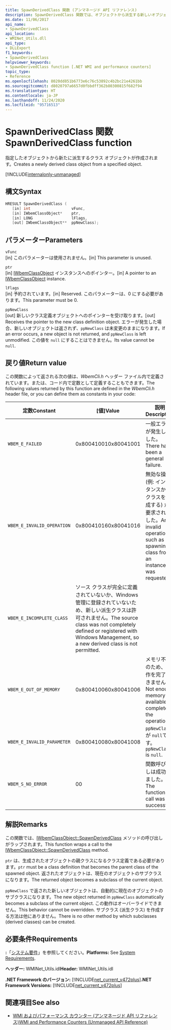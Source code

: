 ```yaml
---
title: SpawnDerivedClass 関数 (アンマネージド API リファレンス)
description: SpawnDerivedClass 関数では、オブジェクトから派生する新しいオブジェクトが作成されます。
ms.date: 11/06/2017
api_name:
- SpawnDerivedClass
api_location:
- WMINet_Utils.dll
api_type:
- DLLExport
f1_keywords:
- SpawnDerivedClass
helpviewer_keywords:
- SpawnDerivedClass function [.NET WMI and performance counters]
topic_type:
- Reference
ms.openlocfilehash: 8020dd851b6773e6c76c53892c4b2bc21e4261bb
ms.sourcegitcommit: d8020797a6657d0fbbdff362b80300815f682f94
ms.translationtype: HT
ms.contentlocale: ja-JP
ms.lasthandoff: 11/24/2020
ms.locfileid: "95716513"
---
```

# <a name="spawnderivedclass-function"></a><span data-ttu-id="445cc-103">SpawnDerivedClass 関数</span><span class="sxs-lookup"><span data-stu-id="445cc-103">SpawnDerivedClass function</span></span>

<span data-ttu-id="445cc-104">指定したオブジェクトから新たに派生するクラス オブジェクトが作成されます。</span><span class="sxs-lookup"><span data-stu-id="445cc-104">Creates a newly derived class object from a specified object.</span></span>
  
[!INCLUDE[internalonly-unmanaged](../../../../includes/internalonly-unmanaged.md)]
  
## <a name="syntax"></a><span data-ttu-id="445cc-105">構文</span><span class="sxs-lookup"><span data-stu-id="445cc-105">Syntax</span></span>  
  
```cpp  
HRESULT SpawnDerivedClass (
   [in] int                  vFunc,
   [in] IWbemClassObject*    ptr,
   [in] LONG                 lFlags,
   [out] IWbemClassObject**  ppNewClass);
```  

## <a name="parameters"></a><span data-ttu-id="445cc-106">パラメーター</span><span class="sxs-lookup"><span data-stu-id="445cc-106">Parameters</span></span>

`vFunc`  
<span data-ttu-id="445cc-107">[in] このパラメーターは使用されません。</span><span class="sxs-lookup"><span data-stu-id="445cc-107">[in] This parameter is unused.</span></span>

`ptr`  
<span data-ttu-id="445cc-108">[in] [IWbemClassObject](/windows/desktop/api/wbemcli/nn-wbemcli-iwbemclassobject) インスタンスへのポインター。</span><span class="sxs-lookup"><span data-stu-id="445cc-108">[in] A pointer to an [IWbemClassObject](/windows/desktop/api/wbemcli/nn-wbemcli-iwbemclassobject) instance.</span></span>

`lFlags`  
<span data-ttu-id="445cc-109">[in] 予約されています。</span><span class="sxs-lookup"><span data-stu-id="445cc-109">[in] Reserved.</span></span> <span data-ttu-id="445cc-110">このパラメーターは、0 にする必要があります。</span><span class="sxs-lookup"><span data-stu-id="445cc-110">This parameter must be 0.</span></span>

`ppNewClass`  
<span data-ttu-id="445cc-111">[out] 新しいクラス定義オブジェクトへのポインターを受け取ります。</span><span class="sxs-lookup"><span data-stu-id="445cc-111">[out] Receives the pointer to the new class definition object.</span></span> <span data-ttu-id="445cc-112">エラーが発生した場合、新しいオブジェクトは返されず、`ppNewClass` は未変更のままになります。</span><span class="sxs-lookup"><span data-stu-id="445cc-112">If an error occurs, a new object is not returned, and `ppNewClass` is left unmodified.</span></span> <span data-ttu-id="445cc-113">この値を `null` にすることはできません。</span><span class="sxs-lookup"><span data-stu-id="445cc-113">Its value cannot be `null`.</span></span>

## <a name="return-value"></a><span data-ttu-id="445cc-114">戻り値</span><span class="sxs-lookup"><span data-stu-id="445cc-114">Return value</span></span>

<span data-ttu-id="445cc-115">この関数によって返される次の値は、*WbemCli.h* ヘッダー ファイル内で定義されています。または、コード内で定数として定義することもできます。</span><span class="sxs-lookup"><span data-stu-id="445cc-115">The following values returned by this function are defined in the *WbemCli.h* header file, or you can define them as constants in your code:</span></span>

|<span data-ttu-id="445cc-116">定数</span><span class="sxs-lookup"><span data-stu-id="445cc-116">Constant</span></span>  |<span data-ttu-id="445cc-117">[値]</span><span class="sxs-lookup"><span data-stu-id="445cc-117">Value</span></span>  |<span data-ttu-id="445cc-118">説明</span><span class="sxs-lookup"><span data-stu-id="445cc-118">Description</span></span>  |
|---------|---------|---------|
| `WBEM_E_FAILED` | <span data-ttu-id="445cc-119">0x80041001</span><span class="sxs-lookup"><span data-stu-id="445cc-119">0x80041001</span></span> | <span data-ttu-id="445cc-120">一般エラーが発生しました。</span><span class="sxs-lookup"><span data-stu-id="445cc-120">There has been a general failure.</span></span> |
| `WBEM_E_INVALID_OPERATION` | <span data-ttu-id="445cc-121">0x80041016</span><span class="sxs-lookup"><span data-stu-id="445cc-121">0x80041016</span></span> | <span data-ttu-id="445cc-122">無効な操作 (例: インスタンスからクラスを生成する) が要求されました。</span><span class="sxs-lookup"><span data-stu-id="445cc-122">An invalid operation, such as spawning a class from an instance, was requested.</span></span> |
| `WBEM_E_INCOMPLETE_CLASS` | <span data-ttu-id="445cc-123">ソース クラスが完全に定義されていないか、Windows 管理に登録されていないため、新しい派生クラスは許可されません。</span><span class="sxs-lookup"><span data-stu-id="445cc-123">The source class was not completely defined or registered with Windows Management, so a new derived class is not permitted.</span></span> |
| `WBEM_E_OUT_OF_MEMORY` | <span data-ttu-id="445cc-124">0x80041006</span><span class="sxs-lookup"><span data-stu-id="445cc-124">0x80041006</span></span> | <span data-ttu-id="445cc-125">メモリ不足のため、操作を完了できません。</span><span class="sxs-lookup"><span data-stu-id="445cc-125">Not enough memory is available to complete the operation.</span></span> |
| `WBEM_E_INVALID_PARAMETER` | <span data-ttu-id="445cc-126">0x80041008</span><span class="sxs-lookup"><span data-stu-id="445cc-126">0x80041008</span></span> | <span data-ttu-id="445cc-127">`ppNewClass` が `null`です。</span><span class="sxs-lookup"><span data-stu-id="445cc-127">`ppNewClass` is `null`.</span></span> |
| `WBEM_S_NO_ERROR` | <span data-ttu-id="445cc-128">0</span><span class="sxs-lookup"><span data-stu-id="445cc-128">0</span></span> | <span data-ttu-id="445cc-129">関数呼び出しは成功しました。</span><span class="sxs-lookup"><span data-stu-id="445cc-129">The function call was successful.</span></span>  |
  
## <a name="remarks"></a><span data-ttu-id="445cc-130">解説</span><span class="sxs-lookup"><span data-stu-id="445cc-130">Remarks</span></span>

<span data-ttu-id="445cc-131">この関数では、[IWbemClassObject::SpawnDerivedClass](/windows/desktop/api/wbemcli/nf-wbemcli-iwbemclassobject-clone) メソッドの呼び出しがラップされます。</span><span class="sxs-lookup"><span data-stu-id="445cc-131">This function wraps a call to the [IWbemClassObject::SpawnDerivedClass](/windows/desktop/api/wbemcli/nf-wbemcli-iwbemclassobject-clone) method.</span></span>

<span data-ttu-id="445cc-132">`ptr` は、生成されたオブジェクトの親クラスになるクラス定義である必要があります。</span><span class="sxs-lookup"><span data-stu-id="445cc-132">`ptr` must be a class definition that becomes the parent class of the spawned object.</span></span> <span data-ttu-id="445cc-133">返されたオブジェクトは、現在のオブジェクトのサブクラスになります。</span><span class="sxs-lookup"><span data-stu-id="445cc-133">The returned object becomes a subclass of the current object.</span></span>

<span data-ttu-id="445cc-134">`ppNewClass` で返された新しいオブジェクトは、自動的に現在のオブジェクトのサブクラスになります。</span><span class="sxs-lookup"><span data-stu-id="445cc-134">The new object returned in `ppNewClass` automatically becomes a subclass of the current object.</span></span> <span data-ttu-id="445cc-135">この動作はオーバーライドできません。</span><span class="sxs-lookup"><span data-stu-id="445cc-135">This behavior cannot be overridden.</span></span> <span data-ttu-id="445cc-136">サブクラス (派生クラス) を作成する方法は他にありません。</span><span class="sxs-lookup"><span data-stu-id="445cc-136">There is no other method by which subclasses (derived classes) can be created.</span></span>

## <a name="requirements"></a><span data-ttu-id="445cc-137">必要条件</span><span class="sxs-lookup"><span data-stu-id="445cc-137">Requirements</span></span>  

 <span data-ttu-id="445cc-138">**:**「[システム要件](../../get-started/system-requirements.md)」を参照してください。</span><span class="sxs-lookup"><span data-stu-id="445cc-138">**Platforms:** See [System Requirements](../../get-started/system-requirements.md).</span></span>  
  
 <span data-ttu-id="445cc-139">**ヘッダー:** WMINet_Utils.idl</span><span class="sxs-lookup"><span data-stu-id="445cc-139">**Header:** WMINet_Utils.idl</span></span>  
  
 <span data-ttu-id="445cc-140">**.NET Framework のバージョン:** [!INCLUDE[net_current_v472plus](../../../../includes/net-current-v472plus.md)]</span><span class="sxs-lookup"><span data-stu-id="445cc-140">**.NET Framework Versions:** [!INCLUDE[net_current_v472plus](../../../../includes/net-current-v472plus.md)]</span></span>  
  
## <a name="see-also"></a><span data-ttu-id="445cc-141">関連項目</span><span class="sxs-lookup"><span data-stu-id="445cc-141">See also</span></span>

- [<span data-ttu-id="445cc-142">WMI およびパフォーマンス カウンター (アンマネージド API リファレンス)</span><span class="sxs-lookup"><span data-stu-id="445cc-142">WMI and Performance Counters (Unmanaged API Reference)</span></span>](index.md)
